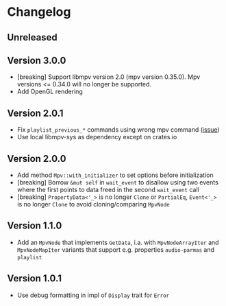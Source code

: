 # Changelog

## Unreleased

## Version 3.0.0

- [breaking] Support libmpv version 2.0 (mpv version 0.35.0). Mpv versions <= 0.34.0 will no longer be supported.
- Add OpenGL rendering

## Version 2.0.1

- Fix `playlist_previous_*` commands using wrong mpv command ([issue](https://github.com/ParadoxSpiral/libmpv-rs/issues/17))
- Use local libmpv-sys as dependency except on crates.io

## Version 2.0.0

- Add method `Mpv::with_initializer` to set options before initialization
- [breaking] Borrow `&mut self` in `wait_event` to disallow using two events where the first points to data freed in the second `wait_event` call
- [breaking] `PropertyData<'_>` is no longer `Clone` or `PartialEq`, `Event<'_>` is no longer `Clone` to avoid cloning/comparing `MpvNode`

## Version 1.1.0

- Add an `MpvNode` that implements `GetData`, i.a. with `MpvNodeArrayIter` and `MpvNodeMapIter` variants that support e.g. properties `audio-parmas` and `playlist`

## Version 1.0.1

- Use debug formatting in impl of `Display` trait for `Error`
